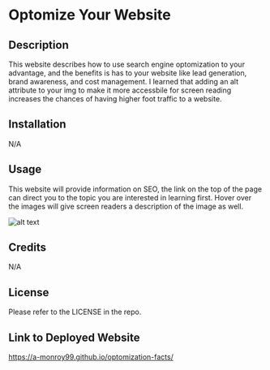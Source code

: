 # Optomize Your Website

## Description

This website describes how to use search engine optomization to your advantage, and the benefits is has to your website like lead generation, brand awareness, and cost management. I learned that adding an alt attribute to your img to make it more accessbile for screen reading increases the chances of having higher foot traffic to a website. 

## Installation

N/A

## Usage

This website will provide information on SEO, the link on the top of the page can direct you to the topic you are interested in learning first. Hover over the images will give screen readers a description of the image as well.

![alt text](assets/images/screenshot.png)

## Credits

N/A

## License

Please refer to the LICENSE in the repo.

## Link to Deployed Website

https://a-monroy99.github.io/optomization-facts/